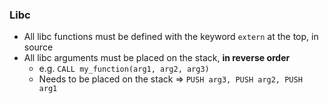 ### Libc
* All libc functions must be defined with the keyword `extern` at the top, in source
* All libc arguments must be placed on the stack, <b>in reverse order</b>
    * e.g. `CALL my_function(arg1, arg2, arg3)`
    * Needs to be placed on the stack => `PUSH arg3, PUSH arg2, PUSH arg1`